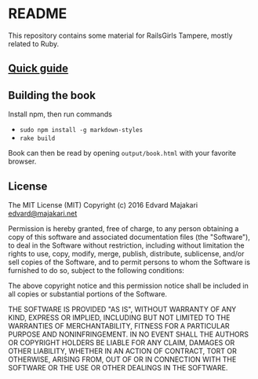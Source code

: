 # README

This repository contains some material for RailsGirls Tampere, mostly related to
Ruby.

## [Quick guide](http://edvardm.github.io/railsgirls-ruby/)

## Building the book

Install npm, then run commands
* `sudo npm install -g markdown-styles`
* `rake build`

Book can then be read by opening `output/book.html` with your favorite browser.

## License

The MIT License (MIT)
Copyright (c) 2016 Edvard Majakari <edvard@majakari.net>

Permission is hereby granted, free of charge, to any person obtaining a copy of this software and associated documentation files (the "Software"), to deal in the Software without restriction, including without limitation the rights to use, copy, modify, merge, publish, distribute, sublicense, and/or sell copies of the Software, and to permit persons to whom the Software is furnished to do so, subject to the following conditions:

The above copyright notice and this permission notice shall be included in all copies or substantial portions of the Software.

THE SOFTWARE IS PROVIDED "AS IS", WITHOUT WARRANTY OF ANY KIND, EXPRESS OR IMPLIED, INCLUDING BUT NOT LIMITED TO THE WARRANTIES OF MERCHANTABILITY, FITNESS FOR A PARTICULAR PURPOSE AND NONINFRINGEMENT. IN NO EVENT SHALL THE AUTHORS OR COPYRIGHT HOLDERS BE LIABLE FOR ANY CLAIM, DAMAGES OR OTHER LIABILITY, WHETHER IN AN ACTION OF CONTRACT, TORT OR OTHERWISE, ARISING FROM, OUT OF OR IN CONNECTION WITH THE SOFTWARE OR THE USE OR OTHER DEALINGS IN THE SOFTWARE.
